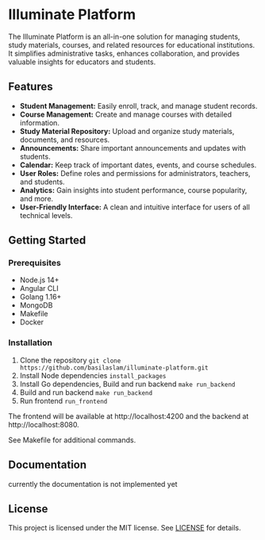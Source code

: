# Illuminate Platform 

The Illuminate Platform is an all-in-one solution for managing students, study materials, courses, and related resources for educational institutions. It simplifies administrative tasks, enhances collaboration, and provides valuable insights for educators and students.

## Features

- **Student Management:** Easily enroll, track, and manage student records.
- **Course Management:** Create and manage courses with detailed information. 
- **Study Material Repository:** Upload and organize study materials, documents, and resources.
- **Announcements:** Share important announcements and updates with students.
- **Calendar:** Keep track of important dates, events, and course schedules.
- **User Roles:** Define roles and permissions for administrators, teachers, and students.
- **Analytics:** Gain insights into student performance, course popularity, and more.
- **User-Friendly Interface:** A clean and intuitive interface for users of all technical levels.

## Getting Started

### Prerequisites

- Node.js 14+
- Angular CLI
- Golang 1.16+
- MongoDB
- Makefile
- Docker

### Installation

1. Clone the repository  ```git clone https://github.com/basilaslam/illuminate-platform.git```
2. Install Node dependencies  ```install_packages```
3. Install Go dependencies, Build and run backend  ```make run_backend```
4. Build and run backend  ```make run_backend```
5. Run frontend ```run_frontend```

The frontend will be available at http://localhost:4200 and the backend at http://localhost:8080. 

See Makefile for additional commands.

## Documentation

currently the documentation is not implemented yet

## License

This project is licensed under the MIT license. See [LICENSE](README.md) for details.